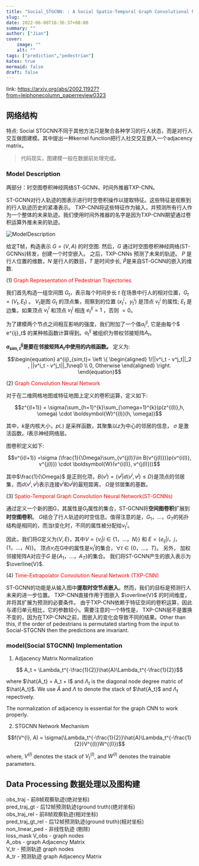 ```yaml
---
title: "Social_STGCNN: : A Social Spatio-Temporal Graph Convolutional Neural Network for Human Trajectory Prediction"
slug: ""
date: 2022-06-08T16:36:37+08:00
summary: ""
author: ["Jian"]
cover:
    image: ""
    alt: ""
tags: ["prediction","pedestrian"]
katex: true
mermaid: false
draft: false
---
```

link: https://arxiv.org/abs/2002.11927?from=leiphonecolumn_paperreview0323

## 网络结构

特点: Social STGCNN不同于其他方法只是聚合各种学习的行人状态，而是对行人交互做图建模。其中提出一种kernel function把行人社交交互嵌入一个adjacency matrix。
> 代码现实，图建模一般在数据前处理完成。

### Model Description

两部分：时空图卷积神经网络ST-GCNN、时间外推器TXP-CNN。

ST-GCNN对行人轨迹的图表示进行时空卷积操作以提取特征。这些特征是观察到的行人轨迹历史的紧凑表示。
TXP-CNN将这些特征作为输入，并预测所有行人作为一个整体的未来轨迹。我们使用时间外推器的名字是因为TXP-CNN期望通过卷积运算外推未来的轨迹。

![ModelDescription](https://github.com/jianye0428/hello-hugo/raw/master/img/posts/tech/2022-06-08_Social_STGCNN/ModelDescription.png)

给定T帧，构造表示 $G=(V,A)$ 的时空图. 然后，$G$ 通过时空图卷积神经网络(ST-GCNNs)转发，创建一个时空嵌入。 之后，TXP-CNNs 预测了未来的轨迹。 $P$ 是行人位置的维数，$N$ 是行人的数目，$T$ 是时间步长, $\hat{P}$是来自ST-GCNN的嵌入的维数.


(1) <font color=red>Graph Representation of Pedestrian Trajectories</font>

我们首先构造一组空间图 $G_t$，表示每个时间步长 $t$ 在场景中行人的相对位置，$G_t = (V_t, E_t)$ 。 $V_t$是图 $G_t$ 的顶点集，观察到的位置 $(x^i_t，y^i_t)$ 是顶点 $v^i_t$ 的属性; $E_t$ 是边集，如果顶点 $v^i_t$ 和顶点 $v^j_t$ 相连 $e^{ij}_t = 1$ ，否则 $=0$。  

为了建模两个节点之间相互影响的强度，我们附加了一个值$a^{ij}_t$, 它是由每个$ e^{ij}_t$ 的某种核函数计算得到。$a^{ij}_t$ 被组织为带权邻接矩阵$A_t$。

**$a^{ij}_{sim,t}$是要在邻接矩阵$A_t$中使用的内核函数。** 定义为: 

$$\begin{equation}
a^{ij}_{sim,t}=
\left
\{
\begin{aligned}
1/||v^i_t - v^j_t||_2 , ||v^i_t - v^j_t||_1\neq0 \\
0, Otherwise
\end{aligned}
\right.
\end{equation}$$

(2) <font color=red>Graph Convolution Neural Network</font>

对于在二维网格地图或特征地图上定义的卷积运算，定义如下:

$$z^{(l+1)} = \sigma(\sum_{h=1}^{k}\sum_{\omega=1}^{k}(p(z^{(l)},h, \omega) \cdot \boldsymbol{W}^{(l)}(h, \omega))$$

其中，$k$是内核大小，$p(.)$ 是采样函数，其聚集以$z$为中心的邻居的信息， $\sigma$ 是激活函数。${l}$表示神经网络层。

图卷积定义如下:

$$v^{i(l+1)} =\sigma (\frac{1}{\Omega}\sum_{v^{j(l)}\in B(v^{j(l)})}p(v^{i(l)}, v^{j(l)}) \cdot \boldsymbol{W}(v^{i(l)}, v^{j(l)}))$$

其中$\frac{1}{\Omega}$ 是正则化项，$B(v^i) =  \{ v^j|d(v^i,v^j)≤D \}$是顶点的邻居集，而$d(v^i,v^j)$表示连接$v^i$和$v^j$的最短距离， $\Omega$是邻居集的基数。

(3) <font color=red>Spatio-Temporal Graph Convolution Neural Network(ST-GCNNs)</font>

通过定义一个新的图G，其属性是$G_t$属性的集合，ST-GCNN将**空间图卷积**扩展到**时空图卷积**。 $G$结合了行人轨迹的时空信息。值得注意的是，$G_1，…，G_T$的拓扑结构是相同的，而当t变化时，不同的属性被分配给$v^i_t$。  

因此，我们将$G$定义为$(V,E)$，其中$V=\{v_i|i\in \{ 1，…，N \}\}$ 和 $E=\{e_{ij}|i，j，\{1，…，N\}\}$。 顶点$v_i$在G中的属性是$v^i_t$的集合，$∀t∈\{0，…，T\}$。 另外， 加权邻接矩阵A对应于$G$ 是$\{ A_1，…，A_T\}$的集合。 我们将ST-GCNN产生的嵌入表示为 $\overline{V}$. 

(4) <font color=red>Time-Extrapolator Convolution Neural Network (TXP-CNN)</font>

ST-GCNN的功能是从输入图中**提取时空节点嵌入**。然而，我们的目标是预测行人未来的进一步位置。
TXP-CNN直接作用于图嵌入 $\overline{V}$ 的时间维度，并将其扩展为预测的必要条件。 由于TXP-CNN依赖于特征空间的卷积运算，因此与递归单元相比，它的参数较小。需要注意的一个特性是， TXP-CNN层不是置换不变的，因为在TXP-CNN之前，图嵌入的变化会导致不同的结果。Other than this, if the order of pedestrians is permutated starting from the input to Social-STGCNN then the predictions are invariant.


### model(Social STGCNN) Implementation

1. Adjacency Matrix Normalization

$$ A_t = \Lambda_t^{-\frac{1}{2}}\hat{A}\Lambda_t^{-\frac{1}{2}}$$

where $\hat{A_t} = A_t + I$ and $\Lambda_t$ is the diagonal node degree matric of $\hat{A_t}$. We use $\hat{A}$ and $\Lambda$ to denote the stack of $\hat{A_t}$ and $\Lambda_t$ repectively. 

The normalization of adjacency is essential for the graph CNN to work properly.


2. STGCNN Network Mechanism

$$f(V^{l}, A) = \sigma(\Lambda_t^{-\frac{1}{2}}\hat{A}\Lambda_t^{-\frac{1}{2}}V^{(l)}W^{(l)})$$

where, $V^{(l)}$ denotes the stack of $V^{(l)}_t$, and $W^{(l)}$ denotes the trainable parameters.

## Data Processing 数据处理以及图构建

obs_traj - 前8帧观察轨迹(绝对坐标)  
pred_traj_gt - 后12帧预测轨迹(ground truth)(绝对坐标)  
obs_traj_rel - 前8帧观察轨迹(相对坐标)  
pred_traj_gt_rel - 后12帧预测轨迹(ground truth)(相对坐标)  
non_linear_ped - 非线性轨迹 (剔除)  
loss_mask 
V_obs - graph nodes  
A_obs - graph Adjacency Matrix  
V_tr - 预测轨迹 graph nodes  
A_tr - 预测轨迹 graph Adjacency Matrix  